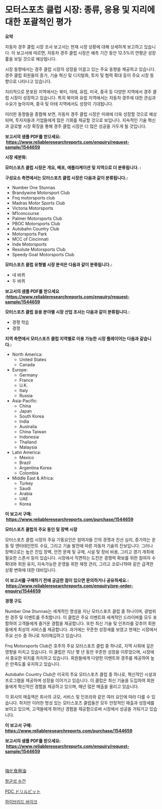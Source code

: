 <p><h1>모터스포츠 클럽 시장: 종류, 응용 및 지리에 대한 포괄적인 평가</h1></p><p><strong>요약</strong></p>
<p><p>자동차 경주 클럽 시장 조사 보고서는 현재 시장 상황에 대해 상세하게 보고하고 있습니다. 이 보고서에 따르면, 자동차 경주 클럽 시장은 예측 기간 동안 12.5%의 연평균 성장률을 보일 것으로 예상됩니다.</p><p>시장 동향에서는 경주 클럽 시장의 성장을 이끌고 있는 주요 동향을 제공하고 있습니다. 경주 클럽 회원들의 증가, 기술 혁신 및 디지털화, 투자 및 협력 확대 등이 주요 시장 동향으로 나타나고 있습니다.</p><p>지리적으로 분포된 지역에서는 북미, 아태, 유럽, 미국, 중국 등 다양한 지역에서 경주 클럽 시장이 성장하고 있습니다. 특히 북미와 유럽 지역에서는 자동차 경주에 대한 관심과 수요가 높아지며, 중국 및 아태 지역에서도 성장이 기대됩니다.</p><p>이러한 동향들을 종합해 보면, 자동차 경주 클럽 시장은 미래에 더욱 성장할 것으로 예상되며, 투자자들과 기업들에게 많은 기회를 제공할 것으로 보입니다. 지속적인 기술 혁신과 글로벌 시장 확장을 통해 경주 클럽 시장은 더 많은 성공을 거두게 될 것입니다.</p></p>
<p><strong>보고서의 샘플 PDF를 받으세요: &nbsp;<a href="https://www.reliableresearchreports.com/enquiry/request-sample/1544659">https://www.reliableresearchreports.com/enquiry/request-sample/1544659</a></strong></p>
<p><strong>시장 세분화:</strong></p>
<p><strong> 모터스포츠 클럽 시장은 개요, 배포, 애플리케이션 및 지역으로 더 분류됩니다. :</strong></p>
<p><strong>구성요소 측면에서는 모터스포츠 클럽 시장은 다음과 같이 분류됩니다.:</strong></p>
<p><ul><li>Number One Stunnas</li><li>Brandywine Motorsport Club</li><li>Fnq motorsports club</li><li>Madras Motor Sports Club</li><li>Victoria Motorsports</li><li>M1concourse</li><li>Palmer Motorsports Club</li><li>PBOC Motorsports Club</li><li>Autobahn Country Club</li><li>Motorsports Park</li><li>MCC of Cincinnati</li><li>Inde Motorsports</li><li>Resolute Motorsports Club</li><li>Speedy Goat Motorsports Club</li></ul></p>
<p><strong> 모터스포츠 클럽 유형별 시장 분석은 다음과 같이 분류됩니다.:</strong></p>
<p><ul><li>네 바퀴</li><li>두 바퀴</li></ul></p>
<p><strong>보고서의 샘플 PDF를 받으세요 :<a href="https://www.reliableresearchreports.com/enquiry/request-sample/1544659">https://www.reliableresearchreports.com/enquiry/request-sample/1544659</a></strong></p>
<p><strong> 모터스포츠 클럽 응용 분야별 시장 산업 조사는 다음과 같이 분류됩니다.:</strong></p>
<p><ul><li>경쟁 학습</li><li>경쟁</li></ul></p>
<p><strong>지역 측면에서 모터스포츠 클럽 지역별로 이용 가능한 시장 플레이어는 다음과 같습니다.:</strong></p>
<p><ul>
    <li>
        North America:
        <ul>
            <li>United States</li>
            <li>Canada</li>
        </ul>
    </li>
    <li>
        Europe:
        <ul>
            <li>Germany</li>
            <li>France</li>
            <li>U.K.</li>
            <li>Italy</li>
            <li>Russia</li>
        </ul>
    </li>
    <li>
        Asia-Pacific:
        <ul>
            <li>China</li>
            <li>Japan</li>
            <li>South Korea</li>
            <li>India</li>
            <li>Australia</li>
            <li>China Taiwan</li>
            <li>Indonesia</li>
            <li>Thailand</li>
            <li>Malaysia</li>
        </ul>
    </li>
    <li>
        Latin America:
        <ul>
            <li>Mexico</li>
            <li>Brazil</li>
            <li>Argentina Korea</li>
            <li>Colombia</li>
        </ul>
    </li>
    <li>
        Middle East & Africa:
        <ul>
            <li>Turkey</li>
            <li>Saudi</li>
            <li>Arabia</li>
            <li>UAE</li>
            <li>Korea</li>
        </ul>
    </li>
    </ul></p>
<p><strong>이 보고서 구매: &nbsp;<a href="https://www.reliableresearchreports.com/purchase/1544659">https://www.reliableresearchreports.com/purchase/1544659</a></strong></p>
<p><strong>모터스포츠 클럽의 주요 동인 및 장벽 시장</strong></p>
<p><p>모터스포츠 클럽 시장의 주요 기동요인은 참여자들 간의 경쟁과 친선 심리, 증가하는 운동 및 엔터테인먼트 수요, 그리고 기술 발전에 따른 자동차 기술의 진보입니다. 그러나 장벽으로는 높은 진입 장벽, 안전 문제 및 규제, 시설 및 장비 비용, 그리고 경기 개최에 필요한 스폰서 등이 있습니다. 시장에서 직면하는 도전은 경쟁력 확보를 위한 참여자 수 확대와 회원 유지, 지속가능한 운영을 위한 재정 관리, 그리고 코로나19와 같은 급격한 상황 변화에 대한 대비입니다.</p></p>
<p><strong>이 보고서를 구매하기 전에 궁금한 점이 있으면 문의하거나 공유하세요.: &nbsp;<a href="https://www.reliableresearchreports.com/enquiry/pre-order-enquiry/1544659">https://www.reliableresearchreports.com/enquiry/pre-order-enquiry/1544659</a></strong></p>
<p><strong>경쟁 구도</strong></p>
<p><p>Number One Stunnas는 세계적인 명성을 지닌 모터스포츠 클럽 중 하나이며, 광범위한 경주 및 이벤트를 주최합니다. 이 클럽은 주요 이벤트와 세계적인 드라이버를 모두 포함하여 고객들에게 즐거운 경험을 제공합니다. 또한 최신 기술 및 인프라를 갖추어 회원들에게 최상의 서비스를 제공합니다. 과거에는 꾸준한 성장세를 보였고 현재는 시장에서 주요 선수 중 하나로 자리매김하고 있습니다.</p><p>Fnq Motorsports Club은 호주의 주요 모터스포츠 클럽 중 하나로, 지역 사회에 깊은 영향을 미치고 있습니다. 이 클럽은 지난 몇 년 동안 꾸준한 성장을 이루었으며, 시장에서 중요한 위치를 차지하고 있습니다. 회원들에게 다양한 이벤트와 경주를 제공하여 높은 만족도를 유지하고 있습니다.</p><p>Autobahn Country Club은 미국의 주요 모터스포츠 클럽 중 하나로, 혁신적인 시설과 프로그램을 제공하며 성장을 이어가고 있습니다. 이 클럽은 최신 기술을 도입하여 회원들에게 혁신적인 경험을 제공하고 있으며, 매년 많은 매출을 올리고 있습니다.</p><p>각 회사의 매출액은 회사의 규모, 서비스 및 인프라와 같은 여러 요인에 따라 다를 수 있습니다. 하지만 이러한 명성 있는 모터스포츠 클럽들은 모두 안정적인 매출과 성장세를 보이고 있으며, 고객들에게 뛰어난 경험을 제공함으로써 시장에서 성공을 거둬가고 있습니다.</p></p>
<p><strong>이 보고서 구매: &nbsp; <a href="https://www.reliableresearchreports.com/purchase/1544659">https://www.reliableresearchreports.com/purchase/1544659</a></strong></p>
<p><strong>보고서의 샘플 PDF를 받으세요: &nbsp;<a href="https://www.reliableresearchreports.com/enquiry/request-sample/1544659">https://www.reliableresearchreports.com/enquiry/request-sample/1544659</a></strong><strong></strong></p>
<p>&nbsp;</p>
<p><p><a href="https://medium.com/@jonathanforsyth44/%E5%BC%B7%E5%8C%96%E3%81%95%E3%82%8C%E3%81%9F%E9%A3%9F%E7%94%A8%E6%B2%B9%E5%B8%82%E5%A0%B4-2031%E5%B9%B4%E3%81%BE%E3%81%A7%E3%81%AE%E6%88%90%E5%8A%9F%E3%81%99%E3%82%8B%E3%83%93%E3%82%B8%E3%83%8D%E3%82%B9%E6%88%A6%E7%95%A5%E3%81%AE%E9%8D%B5%E3%82%92%E4%BA%88%E6%B8%AC-6a5e4413de50">強化食用油</a></p><p><a href="https://medium.com/@leigh.tymms/%ED%95%AD%EA%B7%A0-%EC%9B%8C%EC%8B%9C%ED%81%B4%EB%A1%9C%EC%8A%A4-%EC%8B%9C%EC%9E%A5-%EB%B3%B4%EA%B3%A0%EC%84%9C%EB%8A%94-%EC%9D%B4-%EC%8B%9C%EC%9E%A5%EC%9D%98-%EC%B5%9C%EC%8B%A0-%ED%8A%B8%EB%A0%8C%EB%93%9C%EC%99%80-%EC%84%B1%EC%9E%A5-%EA%B8%B0%ED%9A%8C%EB%A5%BC-%EB%B0%9D%ED%98%80%EC%A4%8D%EB%8B%88%EB%8B%A4-1480d0b5778d">항균성 수건</a></p><p><a href="https://medium.com/@stevenhuson95/pdc%E3%83%89%E3%83%AA%E3%83%AB%E3%83%93%E3%83%83%E3%83%88%E5%B8%82%E5%A0%B4-2031%E5%B9%B4%E3%81%BE%E3%81%A7%E3%81%AE%E6%88%90%E5%8A%9F%E3%81%97%E3%81%9F%E3%83%93%E3%82%B8%E3%83%8D%E3%82%B9%E6%88%A6%E7%95%A5%E3%81%AE%E9%8D%B5%E3%82%92%E4%BA%88%E6%B8%AC-5e0649dbae99">PDC ドリルビット</a></p><p><a href="https://medium.com/@abelusikowski95672023/%ED%95%98%EC%9D%B4%EB%B8%8C%EB%A6%AC%EB%93%9C-%EC%9E%90%EC%A0%84%EA%B1%B0-%EC%8B%9C%EC%9E%A5-%EA%B7%9C%EB%AA%A8-cagr-%EB%8F%99%ED%96%A5-2024-2030-fa7f3fff3b2c">하이브리드 바이크</a></p></p>